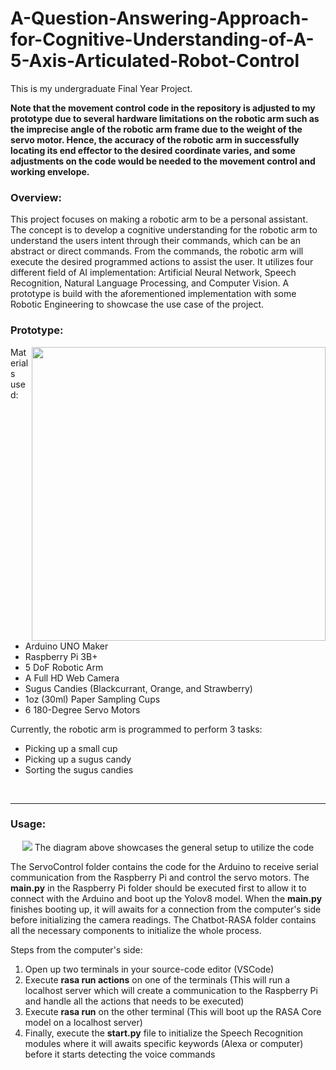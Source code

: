 # A-Question-Answering-Approach-for-Cognitive-Understanding-of-A-5-Axis-Articulated-Robot-Control

This is my undergraduate Final Year Project.

**Note that the movement control code in the repository is adjusted to my prototype due to several hardware limitations on the robotic arm such as the imprecise angle of the robotic arm frame due to the weight of the servo motor. Hence, the accuracy of the robotic arm in successfully locating its end effector to the desired coordinate varies, and some adjustments on the code would be needed to the movement control and working envelope.**

### Overview:
This project focuses on making a robotic arm to be a personal assistant. The concept is to develop a cognitive understanding for the robotic arm to understand the users intent through their commands, which can be an abstract or direct commands. From the commands, the robotic arm will execute the desired programmed actions to assist the user. It utilizes four different field of AI implementation: Artificial Neural Network, Speech Recognition, Natural Language Processing, and Computer Vision. A prototype is build with the aforementioned implementation with some Robotic Engineering to showcase the use case of the project.

### Prototype:
<img align="right" width="470" src="https://github.com/BradLoo51/A-Question-Answering-Approach-for-Cognitive-Understanding-of-A-5-Axis-Articulated-Robot-Control/assets/172585249/04cdede4-bc60-47fc-8b1c-ca6aec617ad4"/>

Materials used:
- Arduino UNO Maker
- Raspberry Pi 3B+
- 5 DoF Robotic Arm
- A Full HD Web Camera
- Sugus Candies (Blackcurrant, Orange, and Strawberry)
- 1oz (30ml) Paper Sampling Cups
- 6 180-Degree Servo Motors

Currently, the robotic arm is programmed to perform 3 tasks:
- Picking up a small cup
- Picking up a sugus candy
- Sorting the sugus candies

<br clear="right"/>

***
### Usage:
<p align="center">
<img src="https://github.com/BradLoo51/A-Question-Answering-Approach-for-Cognitive-Understanding-of-A-5-Axis-Articulated-Robot-Control/assets/172585249/9d78b23a-a755-4161-aaea-71f0cf2cfdea"/>
The diagram above showcases the general setup to utilize the code
</p>

The ServoControl folder contains the code for the Arduino to receive serial communication from the Raspberry Pi and control the servo motors. The **main.py** in the Raspberry Pi folder should be executed first to allow it to connect with the Arduino and boot up the Yolov8 model. When the **main.py** finishes booting up, it will awaits for a connection from the computer's side before initializing the camera readings. The Chatbot-RASA folder contains all the necessary components to initialize the whole process.

Steps from the computer's side:
1. Open up two terminals in your source-code editor (VSCode)
2. Execute **rasa run actions** on one of the terminals (This will run a localhost server which will create a communication to the Raspberry Pi and handle all the actions that needs to be executed)
3. Execute **rasa run** on the other terminal (This will boot up the RASA Core model on a localhost server)
4. Finally, execute the **start.py** file to initialize the Speech Recognition modules where it will awaits specific keywords (Alexa or computer) before it starts detecting the voice commands
